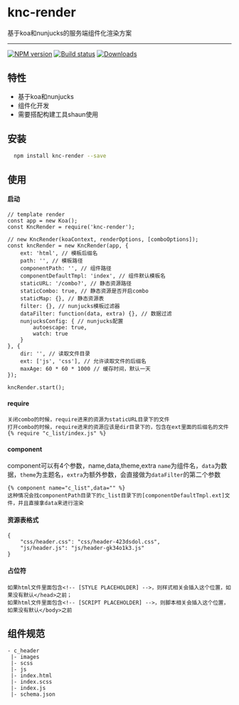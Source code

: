 # knc-render

基于koa和nunjucks的服务端组件化渲染方案

----

[![NPM version][npm-image]][npm-url]
[![Build status][travis-image]][travis-url]
[![Downloads][downloads-image]][downloads-url]

[npm-image]: https://img.shields.io/npm/v/knc-render.svg
[npm-url]: https://npmjs.org/package/knc-render
[travis-image]: https://img.shields.io/travis/scautank/knc-render.svg
[travis-url]: https://travis-ci.org/scautank/knc-render
[downloads-image]: http://img.shields.io/npm/dm/knc-render.svg
[downloads-url]: https://npmjs.org/package/knc-render

## 特性

- 基于koa和nunjucks
- 组件化开发
- 需要搭配构建工具shaun使用

## 安装

```bash
  npm install knc-render --save
```

## 使用

#### 启动

```text
// template render
const app = new Koa();
const KncRender = require('knc-render');

// new KncRender(koaContext, renderOptions, [comboOptions]);
const kncRender = new KncRender(app, {
    ext: 'html', // 模板后缀名
    path: '', // 模板路径
    componentPath: '', // 组件路径
    componentDefaultTmpl: 'index', // 组件默认模板名
    staticURL: '/combo?', // 静态资源路径
    staticCombo: true, // 静态资源是否开启combo
    staticMap: {}, // 静态资源表
    filter: {}, // nunjucks模板过滤器
    dataFilter: function(data, extra) {}, // 数据过滤
    nunjucksConfig: { // nunjucks配置
        autoescape: true,
        watch: true
    }
}, {
    dir: '', // 读取文件目录
    ext: ['js', 'css'], // 允许读取文件的后缀名
    maxAge: 60 * 60 * 1000 // 缓存时间，默认一天
});

kncRender.start();
```

#### require

```text
关闭combo的时候，require进来的资源为staticURL目录下的文件
打开combo的时候，require进来的资源应该是dir目录下的，包含在ext里面的后缀名的文件
{% require "c_list/index.js" %}
```

#### component

component可以有4个参数，name,data,theme,extra
`name`为组件名，`data`为数据，`theme`为主题名，`extra`为额外参数，会直接做为`dataFilter`的第二个参数

```text
{% component name="c_list",data="" %}
这种情况会找componentPath目录下的c_list目录下的[componentDefaultTmpl.ext]文件，并且直接拿data来进行渲染
```

#### 资源表格式

```text
{
    "css/header.css": "css/header-423dsdol.css",
    "js/header.js": "js/header-gk34o1k3.js" 
}
```

#### 占位符

```text
如果html文件里面包含<!-- [STYLE PLACEHOLDER] -->，则样式相关会插入这个位置，如果没有默认</head>之前；
如果html文件里面包含<!-- [SCRIPT PLACEHOLDER] -->，则脚本相关会插入这个位置，如果没有默认</body>之前
```

## 组件规范

```text
- c_header
 |- images
 |- scss
 |- js
 |- index.html
 |- index.scss
 |- index.js
 |- schema.json
```
